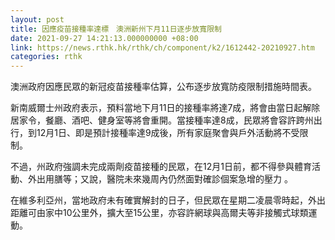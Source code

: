 ```yaml
---
layout: post
title: 因應疫苗接種率達標　澳洲新州下月11日逐步放寬限制
date: 2021-09-27 14:21:13.000000000 +08:00
link: https://news.rthk.hk/rthk/ch/component/k2/1612442-20210927.htm
categories: rthk
---
```


澳洲政府因應民眾的新冠疫苗接種率估算，公布逐步放寬防疫限制措施時間表。

新南威爾士州政府表示，預料當地下月11日的接種率將達7成，將會由當日起解除居家令，餐廳、酒吧、健身室等將會重開。當接種率達8成，民眾將會容許跨州出行，到12月1日、即是預計接種率達9成後，所有家庭聚會與戶外活動將不受限制。

不過，州政府強調未完成兩劑疫苗接種的民眾，在12月1日前，都不得參與體育活動、外出用膳等；又說，醫院未來幾周內仍然面對確診個案急增的壓力 。

在維多利亞州，當地政府未有確實解封的日子，但民眾在星期二凌晨零時起，外出距離可由家中10公里外，擴大至15公里，亦容許網球與高爾夫等非接觸式球類運動。
